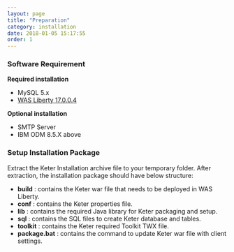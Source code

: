 ```yaml
---
layout: page
title: "Preparation"
category: installation
date: 2018-01-05 15:17:55
order: 1
---
```



### Software Requirement
  
**Required installation**  
  
* MySQL  5.x
* [WAS Liberty 17.0.0.4](https://public.dhe.ibm.com/ibmdl/export/pub/software/websphere/wasdev/downloads/wlp/17.0.0.4/wlp-javaeeClient7-17.0.0.4.zip)


**Optional installation**  

* SMTP Server  
* IBM ODM  8.5.X  above
  
### Setup Installation Package
Extract the Keter Installation archive file to your temporary folder. After extraction, the installation package should have below structure:

*  **build** : contains the Keter war file that needs to be deployed in WAS Liberty.
*  **conf** : contains the Keter properties file.
*  **lib** : contains the required Java library for Keter packaging and setup.  
*  **sql** : contains the SQL files to create Keter database and tables.
*  **toolkit** : contains the Keter required Toolkit TWX file.
*  **package.bat** : contains the command to update Keter war file with client settings.
